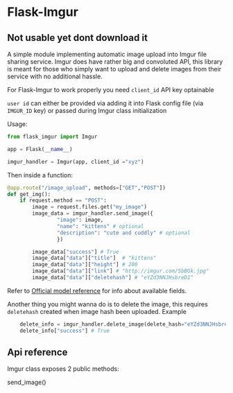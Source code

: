 ﻿# Flask-Imgur

## Not usable yet dont download it

A simple module implementing automatic image upload into Imgur file sharing service. Imgur does have rather big and convoluted API, this library is meant for those who simply want to upload and delete images from their service with no additional hassle.

For Flask-Imgur to work properly you need `client_id` API key optainable

`user id` can either be provided via adding it into Flask config file (via `IMGUR_ID` key) or passed during Imgur class initialization


Usage:

``` python
from flask_imgur import Imgur

app = Flask(__name__)

imgur_handler = Imgur(app, client_id ="xyz")
```

Then inside a function:


``` python
@app.route("/image_upload", methods=["GET","POST"])
def get_img():
	if request.method == "POST":
		image = request.files.get("my_image")
		image_data = imgur_handler.send_image({
				"image": image,
				"name": "kittens" # optional
				"description": "cute and cuddly" # optional
				})

		image_data["success"] # True
		image_data["data"]["title"]  # "kittens"
		image_data["data"]["height"] # 200
		image_data["data"]["link"] # "http://imgur.com/SbBGk.jpg"
		image_data["data"]["deletehash"] # "eYZd3NNJHsbreD1"
```

Refer to [Official model reference](https://api.imgur.com/models/image) for info about available fields.


Another thing you might wanna do is to delete the image, this requires `deletehash` created when image hash been uploaded. Example

``` python
	delete_info = imgur_handler.delete_image(delete_hash="eYZd3NNJHsbreD1")
	delete_info["success"] # True
```



## Api reference

Imgur class exposes 2 public methods:

send_image()


